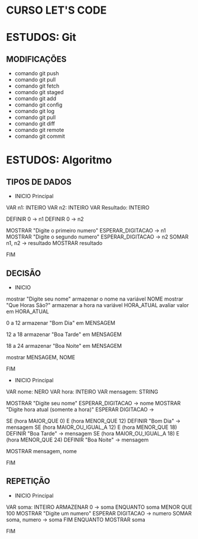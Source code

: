 # CURSO LET'S CODE


# ESTUDOS: Git

## MODIFICAÇÕES

* comando git push
* comando git pull
* comando git fetch
* comando git staged
* comando git add
* comando git config
* comando git log
* comando git pull
* comando git diff
* comando git remote
* comando git commit

#  ESTUDOS: Algoritmo

## TIPOS DE DADOS

* INICIO Principal

 VAR n1: INTEIRO
 VAR n2: INTEIRO
 VAR Resultado: INTEIRO

  DEFINIR 0 -> n1
 DEFINIR 0 -> n2

 MOSTRAR "Digite o primeiro numero"
 ESPERAR_DIGITACAO -> n1
 MOSTRAR "Digite o segundo numero"
 ESPERAR_DIGITACAO -> n2
 SOMAR n1, n2 -> resultado
 MOSTRAR resultado

FIM

## DECISÃO

* INICIO

mostrar "Digite seu nome"
armazenar o nome na variável NOME
mostrar "Que Horas São?"
armazenar a hora na variável HORA_ATUAL
avaliar valor em HORA_ATUAL

0 a 12
armazenar "Bom Dia" em MENSAGEM

12 a 18
armazenar "Boa Tarde" em MENSAGEM

18 a 24
armazenar "Boa Noite" em MENSAGEM


mostrar MENSAGEM, NOME

FIM

* INICIO Principal

 VAR nome: NERO
 VAR hora: INTEIRO
 VAR mensagem: STRING

  MOSTRAR "Digite seu nome"
 ESPERAR_DIGITACAO -> nome
 MOSTRAR "Digite hora atual (somente a hora)"
 ESPERAR DIGITACAO ->

 SE (hora MAIOR_QUE 0) E (hora MENOR_QUE 12)
    DEFINIR "Bom Dia" -> mensagem
 SE (hora MAIOR_OU_IGUAL_A 12) E (hora MENOR_QUE 18)
    DEFINIR "Boa Tarde" -> mensagem
 SE (hora MAIOR_OU_IGUAL_A 18) E (hora MENOR_QUE 24)
    DEFINIR "Boa Noite" -> mensagem

 MOSTRAR mensagem, nome

FIM

## REPETIÇÃO

* INICIO Principal

 VAR soma: INTEIRO
 ARMAZENAR 0 -> soma
 ENQUANTO soma MENOR QUE 100
   MOSTRAR "Digite um numero"
   ESPERAR DIGITACAO -> numero
   SOMAR soma, numero -> soma
 FIM ENQUANTO
 MOSTRAR soma

FIM